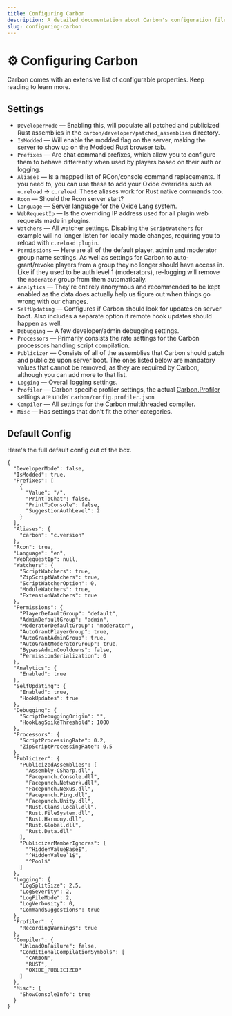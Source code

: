 ```yaml
---
title: Configuring Carbon
description: A detailed documentation about Carbon's configuration file and explaining what everything does.
slug: configuring-carbon
---
```


# ⚙️ Configuring Carbon
Carbon comes with an extensive list of configurable properties. Keep reading to learn more.

## Settings
- `DeveloperMode` — Enabling this, will populate all patched and publicized Rust assemblies in the `carbon/developer/patched_assemblies` directory.
- `IsModded` — Will enable the modded flag on the server, making the server to show up on the Modded Rust browser tab.
- `Prefixes` — Are chat command prefixes, which allow you to configure them to behave differently when used by players based on their auth or logging.
- `Aliases` — Is a mapped list of RCon/console command replacements. If you need to, you can use these to add your Oxide overrides such as `o.reload` -> `c.reload`. These aliases work for Rust native commands too.
- `Rcon` — Should the Rcon server start?
- `Language` — Server language for the Oxide Lang system.
- `WebRequestIp` — Is the overriding IP address used for all plugin web requests made in plugins.
- `Watchers` — All watcher settings. Disabling the `ScriptWatchers` for example will no longer listen for locally made changes, requiring you to reload with `c.reload plugin`.
- `Permissions` — Here are all of the default player, admin and moderator group name settings. As well as settings for Carbon to auto-grant/revoke players from a group they no longer should have access in. Like if they used to be auth level 1 (moderators), re-logging will remove the `moderator` group from them automatically.
- `Analytics` — They're entirely anonymous and recommended to be kept enabled as the data does actually help us figure out when things go wrong with our changes.
- `SelfUpdating` — Configures if Carbon should look for updates on server boot. Also includes a separate option if remote hook updates should happen as well.
- `Debugging` — A few developer/admin debugging settings.
- `Processors` — Primarily consists the rate settings for the Carbon processors handling script compilation.
- `Publicizer` — Consists of all of the assemblies that Carbon should patch and publicize upon server boot. The ones listed below are mandatory values that cannot be removed, as they are required by Carbon, although you can add more to that list.
- `Logging` — Overall logging settings.
- `Profiler` — Carbon specific profiler settings, the actual [Carbon.Profiler](/devs/features/mono-profiler) settings are under `carbon/config.profiler.json`
- `Compiler` — All settings for the Carbon multithreaded compiler.
- `Misc` — Has settings that don't fit the other categories.

## Default Config
Here's the full default config out of the box.
```json:line-numbers
{
  "DeveloperMode": false,
  "IsModded": true,
  "Prefixes": [
    {
      "Value": "/",
      "PrintToChat": false,
      "PrintToConsole": false,
      "SuggestionAuthLevel": 2
    }
  ],
  "Aliases": {
    "carbon": "c.version"
  },
  "Rcon": true,
  "Language": "en",
  "WebRequestIp": null,
  "Watchers": {
    "ScriptWatchers": true,
    "ZipScriptWatchers": true,
    "ScriptWatcherOption": 0,
    "ModuleWatchers": true,
    "ExtensionWatchers": true
  },
  "Permissions": {
    "PlayerDefaultGroup": "default",
    "AdminDefaultGroup": "admin",
    "ModeratorDefaultGroup": "moderator",
    "AutoGrantPlayerGroup": true,
    "AutoGrantAdminGroup": true,
    "AutoGrantModeratorGroup": true,
    "BypassAdminCooldowns": false,
    "PermissionSerialization": 0
  },
  "Analytics": {
    "Enabled": true
  },
  "SelfUpdating": {
    "Enabled": true,
    "HookUpdates": true
  },
  "Debugging": {
    "ScriptDebuggingOrigin": "",
    "HookLagSpikeThreshold": 1000
  },
  "Processors": {
    "ScriptProcessingRate": 0.2,
    "ZipScriptProcessingRate": 0.5
  },
  "Publicizer": {
    "PublicizedAssemblies": [
      "Assembly-CSharp.dll",
      "Facepunch.Console.dll",
      "Facepunch.Network.dll",
      "Facepunch.Nexus.dll",
      "Facepunch.Ping.dll",
      "Facepunch.Unity.dll",
      "Rust.Clans.Local.dll",
      "Rust.FileSystem.dll",
      "Rust.Harmony.dll",
      "Rust.Global.dll",
      "Rust.Data.dll"
    ],
    "PublicizerMemberIgnores": [
      "^HiddenValueBase$",
      "^HiddenValue`1$",
      "^Pool$"
    ]
  },
  "Logging": {
    "LogSplitSize": 2.5,
    "LogSeverity": 2,
    "LogFileMode": 2,
    "LogVerbosity": 0,
    "CommandSuggestions": true
  },
  "Profiler": {
    "RecordingWarnings": true
  },
  "Compiler": {
    "UnloadOnFailure": false,
    "ConditionalCompilationSymbols": [
      "CARBON",
      "RUST",
      "OXIDE_PUBLICIZED"
    ]
  },
  "Misc": {
    "ShowConsoleInfo": true
  }
}
```